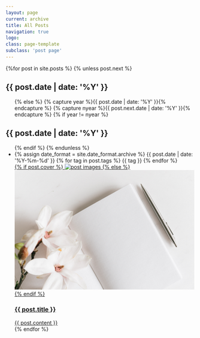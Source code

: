 ```yaml
---
layout: page
current: archive
title: All Posts
navigation: true
logo:
class: page-template
subclass: 'post page'
---
```


<article class="archive-list">
    {%for post in site.posts %}
        {% unless post.next %}
            <h2>{{ post.date | date: '%Y' }}</h2>
            <ul>
        {% else %}
            {% capture year %}{{ post.date | date: '%Y' }}{% endcapture %}
            {% capture nyear %}{{ post.next.date | date: '%Y' }}{% endcapture %}
            {% if year != nyear %}
                </ul>
                <h2>{{ post.date | date: '%Y' }}</h2>
                <ul>
            {% endif %}
        {% endunless %}
        <li>
            <div class="post-info">
                {% assign date_format = site.date_format.archive %}
                <span class="post-date">{{ post.date | date: '%Y-%m-%d' }}</span>
                {% for tag in post.tags %}
                <span class="tag">{{ tag }}</span>
                {% endfor %}
            </div>
            <a href=".{{ post.url }}" target="_blank">
                {% if post.cover %}
                <img src="{{ post.cover }}" alt="post images">
                {% else %}
                <img src="assets/images/default.jpg" alt="default">
                {% endif %}
                <div class="archive-item-right">
                    <h3>{{ post.title }}</h3>
                    <div class="archive-item-content">{{ post.content }}</div>
                </div>
            </a>
        </li>
    {% endfor %}
</ul>
</article>